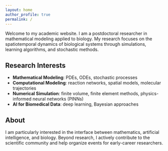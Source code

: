```yaml
---
layout: home
author_profile: true
permalink: /
---
```


Welcome to my academic website. I am a postdoctoral researcher in mathematical modeling applied to biology. My research focuses on the spatiotemporal dynamics of biological systems through simulations, learning algorithms, and stochastic methods.


## Research Interests

- **Mathematical Modeling**: PDEs, ODEs, stochastic processes  
- **Computational Modeling**: reaction networks, spatial models, molecular trajectories  
- **Numerical Simulation**: finite volume, finite element methods, physics-informed neural networks (PINNs)  
- **AI for Biomedical Data**: deep learning, Bayesian approaches

## About

I am particularly interested in the interface between mathematics, artificial intelligence, and biology. Beyond research, I actively contribute to the scientific community and help organize events for early-career researchers.

